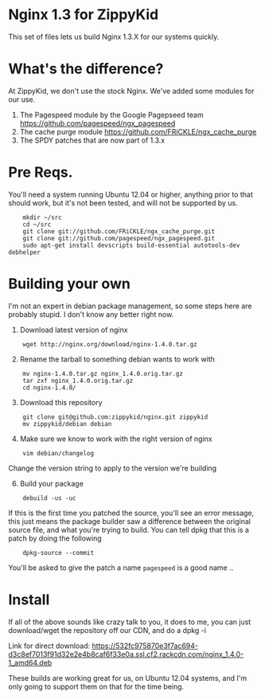 Nginx 1.3 for ZippyKid
======================

This set of files lets us build Nginx 1.3.X for our systems quickly. 

What's the difference?
=====================

At ZippyKid, we don't use the stock Nginx. We've added some modules for our use.

1. The Pagespeed module by the Google Pagepseed team https://github.com/pagespeed/ngx_pagespeed
1. The cache purge module https://github.com/FRiCKLE/ngx_cache_purge
1. The SPDY patches that are now part of 1.3.x

Pre Reqs.
=========

You'll need a system running Ubuntu 12.04 or higher, anything prior to that should work, but
it's not been tested, and will not be supported by us. 

```
    mkdir ~/src
    cd ~/src
    git clone git://github.com/FRiCKLE/ngx_cache_purge.git
    git clone git://github.com/pagespeed/ngx_pagespeed.git
    sudo apt-get install devscripts build-essential autotools-dev debhelper
```


Building your own
=================

I'm not an expert in debian package management, so some steps here are probably
stupid. I don't know any better right now. 

1. Download latest version of nginx
```
	wget http://nginx.org/download/nginx-1.4.0.tar.gz
```

2. Rename the tarball to something debian wants to work with
```
    mv nginx-1.4.0.tar.gz nginx_1.4.0.orig.tar.gz
    tar zxf nginx_1.4.0.orig.tar.gz
    cd nginx-1.4.0/
```
3. Download this repository

```    
    git clone git@github.com:zippykid/nginx.git zippykid
    mv zippykid/debian debian
```
4. Make sure we know to work with the right version of nginx
```
    vim debian/changelog
```
Change the version string to apply to the version we're building

6. Build your package 
```
    debuild -us -uc
```
If this is the first time you patched the source, you'll see an error message,
this just means the package builder saw a difference between the original
source file, and what you're trying to build. You can tell dpkg that this
is a patch by doing the following
```
    dpkg-source --commit
```
You'll be asked to give the patch a name ```pagespeed``` is a good name .. 

Install
=======

If all of the above sounds like crazy talk to you, it does to me, you can just
download/wget the repository off our CDN, and do a dpkg -i 

Link for direct download: https://532fc975870e3f7ac694-d3c8ef7013f91d32e2e4b8caf6f33e0a.ssl.cf2.rackcdn.com/nginx_1.4.0-1_amd64.deb

These builds are working great for us, on Ubuntu 12.04 systems, and I'm only
going to support them on that for the time being.   

   
